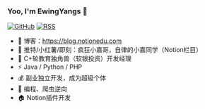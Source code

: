 ### Yoo, I'm EwingYangs 👋

[![GitHub](https://img.shields.io/badge/dynamic/json?logo=github&label=GitHub&labelColor=495867&color=495867&query=%24.data.totalSubs&url=https%3A%2F%2Fapi.spencerwoo.com%2Fsubstats%2F%3Fsource%3Dgithub%26queryKey%3Dhayschan&style=flat-square)](https://github.com/hayschan)
[![RSS](https://img.shields.io/badge/dynamic/json?logo=rss&logoColor=white&label=RSS&labelColor=95B8D1&color=95B8D1&query=%24.data.totalSubs&url=https%3A%2F%2Fapi.spencerwoo.com%2Fsubstats%2F%3Fsource%3Dfeedly%257Cinoreader%257CfeedsPub%26queryKey%3Dhttps://haysc.tech/feed.xml&style=flat-square)](https://haysc.tech/)

- 👏 博客：https://blog.notionedu.com
- 🤙 推特/小红薯/即刻：疯狂小嘉哥，自律的小嘉同学（Notion栏目）
- 🦄 C+轮教育独角兽（软银投资）开发经理
- ⚡ Java / Python / PHP
- 💰 副业独立开发，成为超级个体
- 🤖️ 编程、爬虫逆向
- 🏠 Notion插件开发
